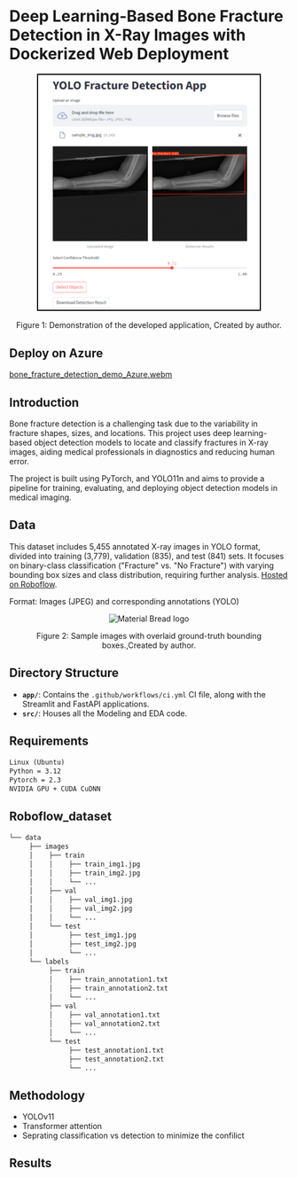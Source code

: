 # Deep Learning-Based Bone Fracture Detection in X-Ray Images with Dockerized Web Deployment

<div align="center">
    <img 
        width="400" 
        src="/asset/demo_pic.png" 
        alt="Material Bread logo" 
        style="border: 2px solid #000;"
    />
    <p style="text-align: center;">
        Figure 1: Demonstration of the developed application, Created by author.        
</div>

## Deploy on Azure

[bone_fracture_detection_demo_Azure.webm](https://github.com/user-attachments/assets/008c6e02-b34d-4d57-9cb0-fd478c65cb5b)


## Introduction

Bone fracture detection is a challenging task due to the variability in fracture shapes, sizes, and locations. This project uses deep learning-based object detection models to locate and classify fractures in X-ray images, aiding medical professionals in diagnostics and reducing human error.

The project is built using PyTorch, and YOLO11n  and aims to provide a pipeline for training, evaluating, and deploying object detection models in medical imaging.

## Data  

This dataset includes 5,455 annotated X-ray images in YOLO format, divided into training (3,779), validation (835), and test (841) sets. It focuses on binary-class classification ("Fracture" vs. "No Fracture") with varying bounding box sizes and class distribution, requiring further analysis. [Hosted on Roboflow](https://universe.roboflow.com/fracture-uofxm/bone-fracture-detection-ivsy6/dataset/1). 

Format: Images (JPEG) and corresponding annotations (YOLO)

<div align="center">
    <img width="800" src="/asset/YOLO.png" alt="Material Bread logo">
    <p style="text-align: center;">Figure 2: Sample images with overlaid ground-truth bounding boxes.,Created by author.</p>   
</div>


## Directory Structure

- **`app/`**: Contains the `.github/workflows/ci.yml` CI file, along with the Streamlit and FastAPI applications.
- **`src/`**: Houses all the Modeling and EDA code.



## Requirements

    Linux (Ubuntu)
    Python = 3.12
    Pytorch = 2.3
    NVIDIA GPU + CUDA CuDNN

## Roboflow_dataset
    └── data
         ├── images
         │    ├── train
         │    │    ├── train_img1.jpg
         │    │    ├── train_img2.jpg
         │    │    └── ...
         │    ├── val
         │    │    ├── val_img1.jpg
         │    │    ├── val_img2.jpg
         │    │    └── ...
         │    └── test
         │         ├── test_img1.jpg
         │         ├── test_img2.jpg
         │         └── ...
         └── labels
              ├── train
              │    ├── train_annotation1.txt
              │    ├── train_annotation2.txt
              │    └── ...
              ├── val
              │    ├── val_annotation1.txt
              │    ├── val_annotation2.txt
              │    └── ...
              └── test
                   ├── test_annotation1.txt
                   ├── test_annotation2.txt
                   └── ...

## Methodology

- YOLOv11
- Transformer attention
- Seprating classification vs detection to minimize the confilict

## Results

